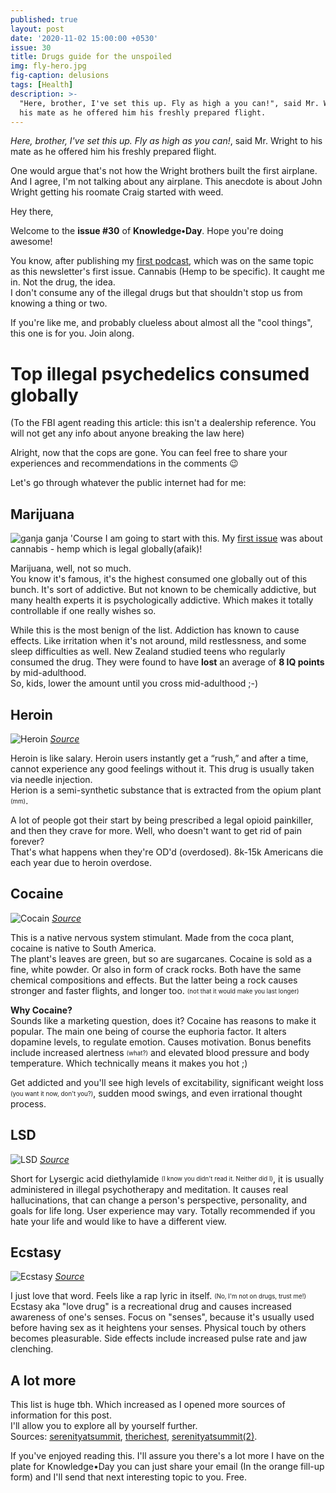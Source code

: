 ```yaml
---
published: true
layout: post
date: '2020-11-02 15:00:00 +0530'
issue: 30
title: Drugs guide for the unspoiled
img: fly-hero.jpg
fig-caption: delusions
tags: [Health]
description: >-
  "Here, brother, I've set this up. Fly as high a you can!", said Mr. Wright to
  his mate as he offered him his freshly prepared flight.
---
```

_Here, brother, I've set this up. Fly as high as you can!_, said Mr. Wright to his mate as he offered him his freshly prepared flight.  

One would argue that's not how the Wright brothers built the first airplane. And I agree, I'm not talking about any airplane. This anecdote is about John Wright getting his roomate Craig started with weed.  

Hey there,  

Welcome to the **issue #30** of **Knowledge•Day**. Hope you're doing awesome!  

You know, after publishing my [first podcast](https://cutt.ly/2gOEnZF), which was on the same topic as this newsletter's first issue. Cannabis (Hemp to be specific). It caught me in. Not the drug, the idea.   
I don't consume any of the illegal drugs but that shouldn't stop us from knowing a thing or two.  

If you're like me, and probably clueless about almost all the "cool things", this one is for you. Join along.

# Top illegal psychedelics consumed globally
(To the FBI agent reading this article: this isn't a dealership reference. You will not get any info about anyone breaking the law here)   

Alright, now that the cops are gone. You can feel free to share your experiences and recommendations in the comments 😉   

Let's go through whatever the public internet had for me:  

## Marijuana
![ganja ganja]({{site.baseurl}}/assets/img/weed.jpg)
'Course I am going to start with this. My [first issue](https://www.getrevue.co/profile/KnowledgeDay/issues/good-guy-cannabis-knowledge-day-249739) was about cannabis - hemp which is legal globally(afaik)!  

Marijuana, well, not so much.    
You know it's famous, it's the highest consumed one globally out of this bunch. It's sort of addictive. But not known to be chemically addictive, but many health experts it is psychologically addictive. Which makes it totally controllable if one really wishes so.  

While this is the most benign of the list. Addiction has known to cause effects. Like irritation when it's not around, mild restlessness, and some sleep difficulties as well.
New Zealand studied teens who regularly consumed the drug. They were found to have **lost** an average of **8 IQ points** by mid-adulthood.  
So, kids, lower the amount until you cross mid-adulthood ;-)  

## Heroin
![Heroin](https://static0.therichestimages.com/wordpress/wp-content/uploads/1214.jpg?q=50&fit=crop&w=740&h=518)
*[Source](https://www.therichest.com/most-popular/top-10-most-commonly-used-illegal-drugs/)*

Heroin is like salary. Heroin users instantly get a “rush,” and after a time, cannot experience any good feelings without it. This drug is usually taken via needle injection.  
Herion is a semi-synthetic substance that is extracted from the opium plant <sub><sup>(mm)</sup></sub>.

A lot of people got their start by being prescribed a legal opioid painkiller, and then they crave for more. Well, who doesn't want to get rid of pain forever?  
That's what happens when they're OD'd (overdosed). 8k-15k Americans die each year due to heroin overdose.

## Cocaine
![Cocain](https://static0.therichestimages.com/wordpress/wp-content/uploads/4190.jpg?q=50&fit=crop&w=740&h=493)
*[Source](https://www.therichest.com/most-popular/top-10-most-commonly-used-illegal-drugs/)*

This is a native nervous system stimulant. Made from the coca plant, cocaine is native to South America.  
The plant's leaves are green, but so are sugarcanes. Cocaine is sold as a fine, white powder. Or also in form of crack rocks.
Both have the same chemical compositions and effects. But the latter being a rock causes stronger and faster flights, and longer too. <sub><sup>(not that it would make you last longer)</sup></sub>  

**Why Cocaine?**  
Sounds like a marketing question, does it? Cocaine has reasons to make it popular. The main one being of course the euphoria factor. It alters dopamine levels, to regulate emotion. Causes motivation. Bonus benefits include increased alertness <sub><sup>(what?)</sup></sub> and elevated blood pressure and body temperature. Which technically means it makes you hot ;)  

Get addicted and you'll see high levels of excitability, significant weight loss <sub><sup>(you want it now, don't you?)</sup></sub>, sudden mood swings, and even irrational thought process.

## LSD
![LSD](https://static0.therichestimages.com/wordpress/wp-content/uploads/8148.jpg?q=50&fit=crop&w=740&h=495)
*[Source](https://www.therichest.com/most-popular/top-10-most-commonly-used-illegal-drugs/)*

Short for Lysergic acid diethylamide <sub><sup>(I know you didn't read it. Neither did I)</sup></sub>, it is usually administered in illegal psychotherapy and meditation. It causes real hallucinations, that can change a person's perspective, personality, and goals for life long. User experience may vary. Totally recommended if you hate your life and would like to have a different view.

## Ecstasy
![Ecstasy](https://static0.therichestimages.com/wordpress/wp-content/uploads/7151.jpg?q=50&fit=crop&w=740&h=527)
*[Source](https://www.therichest.com/most-popular/top-10-most-commonly-used-illegal-drugs/)*

I just love that word. Feels like a rap lyric in itself. <sub><sup>(No, I'm not on drugs, trust me!)</sup></sub>  
Ecstasy aka "love drug" is a recreational drug and causes increased awareness of one's senses. Focus on "senses", because it's usually used before having sex as it heightens your senses. Physical touch by others becomes pleasurable. Side effects include increased pulse rate and jaw clenching.

## A lot more
This list is huge tbh. Which increased as I opened more sources of information for this post.  
I'll allow you to explore all by yourself further.  
Sources: [serenityatsummit](https://www.serenityatsummit.com/drug-addiction/top-10-addictive-illegal-drugs/), [therichest](https://www.therichest.com/most-popular/top-10-most-commonly-used-illegal-drugs/), [serenityatsummit(2)](https://serenityatsummit.com/cocaine/).

If you've enjoyed reading this. I'll assure you there's a lot more I have on the plate for Knowledge•Day you can just share your email (In the orange fill-up form) and I'll send that next interesting topic to you. Free.
